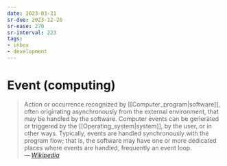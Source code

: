 ```yaml
---
date: 2023-03-21
sr-due: 2023-12-26
sr-ease: 270
sr-interval: 223
tags:
- inbox
- development
---
```


# Event (computing)

> Action or occurrence recognized by [[Computer_program|software]], often
> originating asynchronously from the external environment, that may be handled
> by the software. Computer events can be generated or triggered by the
> [[Operating_system|system]], by the user, or in other ways. Typically, events
> are handled synchronously with the program flow; that is, the software may
> have one or more dedicated places where events are handled, frequently an
> event loop.\
> — <cite>[Wikipedia](https://en.wikipedia.org/wiki/Event_\(computing\))</cite>
